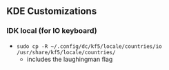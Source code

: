 ## KDE Customizations

### IDK local (for IO keyboard)

- `sudo cp -R ~/.config/dc/kf5/locale/countries/io /usr/share/kf5/locale/countries/`
  - includes the laughingman flag
